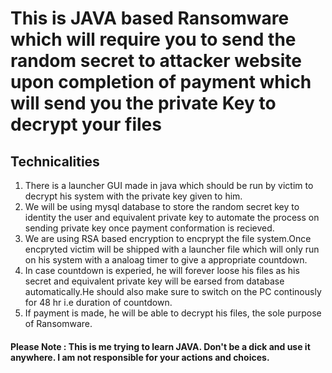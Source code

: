 # This is JAVA based Ransomware which will require you to send the random secret to attacker website upon completion of payment which will send you the private Key to decrypt your files

## Technicalities
1. There is a launcher GUI made in java which should be run by victim to decrypt his system with the private key given to him.
2. We will be using mysql database to store the random secret key to identity the user and equivalent private key to automate the process on sending private key once payment conformation is recieved.
3. We are using RSA based encryption to encprypt the file system.Once encpryted victim will be shipped with a launcher file which will only run on his system with a analoag timer to give a appropriate countdown. 
4. In case countdown is experied, he will forever loose his files as his secret and equivalent private key will be earsed from database automatically.He should also make sure to switch on the PC continously for 48 hr i.e duration of countdown.
5. If payment is made, he will be able to decrypt his files, the sole purpose of Ransomware.

#### Please Note : This is me trying to learn JAVA. Don't be a dick and use it anywhere. I am not responsible for your actions and choices.

